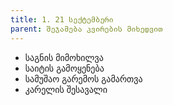```yaml
---
title: 1. 21 სექტემბერი
parent: შეჯამება კვირების მიხედვით
---
```


- საგნის მიმოხილვა
- საიტის გამოყენება
- სამუშაო გარემოს გამართვა
- კარელის შესავალი